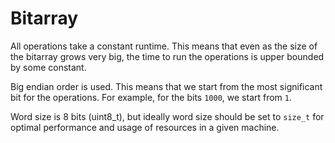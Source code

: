 # Bitarray

All operations take a constant runtime. This means that even as the size of the
bitarray grows very big, the time to run the operations is upper bounded by some
constant.

Big endian order is used. This means that we start from the most significant
bit for the operations. For example, for the bits `1000`, we start from `1`.

Word size is 8 bits (uint8_t), but ideally word size should be set to `size_t`
for optimal performance and usage of resources in a given machine.
